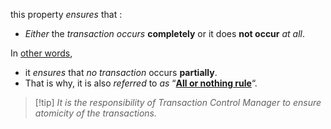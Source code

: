 this property *ensures* that :
- *Either* the *transaction occurs* **completely** or it does **not occur** *at all*.

In <u>other words</u>,
- it *ensures* that *no transaction* occurs **partially**.
- That is why, it is also *referred* to *as* “<u>**All or nothing rule**</u>“. 

>[!tip] *It is the responsibility of Transaction Control Manager to ensure atomicity of the transactions.*


